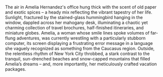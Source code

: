 The air in Amelia Hernandez's office hung thick with the scent of old paper and exotic spices – a heady mix reflecting the vibrant tapestry of her life.  Sunlight, fractured by the stained-glass hummingbird hanging in the window, dappled across her mahogany desk, illuminating a chaotic yet charming collection of travel brochures, half-finished itineraries, and miniature globes. Amelia, a woman whose smile lines spoke volumes of far-flung adventures, was currently wrestling with a particularly stubborn computer, its screen displaying a frustrating error message in a language she vaguely recognized as something from the Caucasus region.  Outside, the relentless rhythm of New York City throbbed, a stark contrast to the tranquil, sun-drenched beaches and snow-capped mountains that filled Amelia’s dreams – and, more importantly, her meticulously crafted vacation packages.
